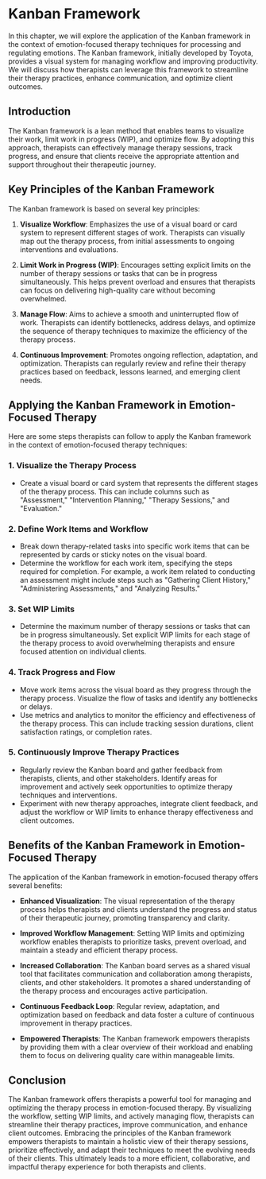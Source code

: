 Kanban Framework
=========================

In this chapter, we will explore the application of the Kanban framework in the context of emotion-focused therapy techniques for processing and regulating emotions. The Kanban framework, initially developed by Toyota, provides a visual system for managing workflow and improving productivity. We will discuss how therapists can leverage this framework to streamline their therapy practices, enhance communication, and optimize client outcomes.

**Introduction**
----------------

The Kanban framework is a lean method that enables teams to visualize their work, limit work in progress (WIP), and optimize flow. By adopting this approach, therapists can effectively manage therapy sessions, track progress, and ensure that clients receive the appropriate attention and support throughout their therapeutic journey.

**Key Principles of the Kanban Framework**
------------------------------------------

The Kanban framework is based on several key principles:

1. **Visualize Workflow**: Emphasizes the use of a visual board or card system to represent different stages of work. Therapists can visually map out the therapy process, from initial assessments to ongoing interventions and evaluations.

2. **Limit Work in Progress (WIP)**: Encourages setting explicit limits on the number of therapy sessions or tasks that can be in progress simultaneously. This helps prevent overload and ensures that therapists can focus on delivering high-quality care without becoming overwhelmed.

3. **Manage Flow**: Aims to achieve a smooth and uninterrupted flow of work. Therapists can identify bottlenecks, address delays, and optimize the sequence of therapy techniques to maximize the efficiency of the therapy process.

4. **Continuous Improvement**: Promotes ongoing reflection, adaptation, and optimization. Therapists can regularly review and refine their therapy practices based on feedback, lessons learned, and emerging client needs.

**Applying the Kanban Framework in Emotion-Focused Therapy**
------------------------------------------------------------

Here are some steps therapists can follow to apply the Kanban framework in the context of emotion-focused therapy techniques:

### 1. **Visualize the Therapy Process**

* Create a visual board or card system that represents the different stages of the therapy process. This can include columns such as "Assessment," "Intervention Planning," "Therapy Sessions," and "Evaluation."

### 2. **Define Work Items and Workflow**

* Break down therapy-related tasks into specific work items that can be represented by cards or sticky notes on the visual board.
* Determine the workflow for each work item, specifying the steps required for completion. For example, a work item related to conducting an assessment might include steps such as "Gathering Client History," "Administering Assessments," and "Analyzing Results."

### 3. **Set WIP Limits**

* Determine the maximum number of therapy sessions or tasks that can be in progress simultaneously. Set explicit WIP limits for each stage of the therapy process to avoid overwhelming therapists and ensure focused attention on individual clients.

### 4. **Track Progress and Flow**

* Move work items across the visual board as they progress through the therapy process. Visualize the flow of tasks and identify any bottlenecks or delays.
* Use metrics and analytics to monitor the efficiency and effectiveness of the therapy process. This can include tracking session durations, client satisfaction ratings, or completion rates.

### 5. **Continuously Improve Therapy Practices**

* Regularly review the Kanban board and gather feedback from therapists, clients, and other stakeholders. Identify areas for improvement and actively seek opportunities to optimize therapy techniques and interventions.
* Experiment with new therapy approaches, integrate client feedback, and adjust the workflow or WIP limits to enhance therapy effectiveness and client outcomes.

**Benefits of the Kanban Framework in Emotion-Focused Therapy**
---------------------------------------------------------------

The application of the Kanban framework in emotion-focused therapy offers several benefits:

* **Enhanced Visualization**: The visual representation of the therapy process helps therapists and clients understand the progress and status of their therapeutic journey, promoting transparency and clarity.

* **Improved Workflow Management**: Setting WIP limits and optimizing workflow enables therapists to prioritize tasks, prevent overload, and maintain a steady and efficient therapy process.

* **Increased Collaboration**: The Kanban board serves as a shared visual tool that facilitates communication and collaboration among therapists, clients, and other stakeholders. It promotes a shared understanding of the therapy process and encourages active participation.

* **Continuous Feedback Loop**: Regular review, adaptation, and optimization based on feedback and data foster a culture of continuous improvement in therapy practices.

* **Empowered Therapists**: The Kanban framework empowers therapists by providing them with a clear overview of their workload and enabling them to focus on delivering quality care within manageable limits.

**Conclusion**
--------------

The Kanban framework offers therapists a powerful tool for managing and optimizing the therapy process in emotion-focused therapy. By visualizing the workflow, setting WIP limits, and actively managing flow, therapists can streamline their therapy practices, improve communication, and enhance client outcomes. Embracing the principles of the Kanban framework empowers therapists to maintain a holistic view of their therapy sessions, prioritize effectively, and adapt their techniques to meet the evolving needs of their clients. This ultimately leads to a more efficient, collaborative, and impactful therapy experience for both therapists and clients.
